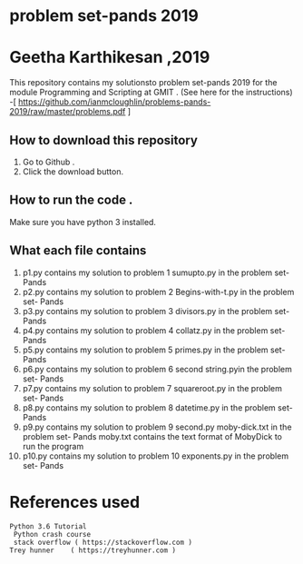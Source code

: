 # problem set-pands 2019
# Geetha Karthikesan ,2019

This repository contains my solutionsto problem set-pands 2019 for the module Programming and Scripting at GMIT .
(See here for the instructions) -[ https://github.com/ianmcloughlin/problems-pands-2019/raw/master/problems.pdf ]


## How to download this repository 
 1. Go to Github .
 2. Click the download button.

 ## How to run the code .
  Make sure you have python 3 installed.

  ## What each file contains

  1. p1.py contains my solution to problem 1 sumupto.py in the problem set- Pands
  2. p2.py  contains my solution to problem 2 Begins-with-t.py  in the problem set- Pands
  3. p3.py  contains my solution to problem 3  divisors.py in the problem set- Pands
  4. p4.py contains my solution to problem 4  collatz.py in the problem set- Pands
  5. p5.py  contains my solution to problem 5 primes.py in the problem set- Pands
  6. p6.py  contains my solution to problem 6 second string.pyin the problem set- Pands
  7. p7.py contains my solution to problem 7 squareroot.py  in the problem set- Pands
  8. p8.py  contains my solution to problem 8  datetime.py in the problem set- Pands
  9. p9.py  contains my solution to problem 9 second.py moby-dick.txt  in the problem set- Pands
      moby.txt contains the text format of MobyDick to run the program
  10. p10.py contains my solution to problem 10 exponents.py in the problem set- Pands
  

# References used 
 
    Python 3.6 Tutorial
     Python crash course
     stack overflow ( https://stackoverflow.com )
    Trey hunner    ( https://treyhunner.com )
